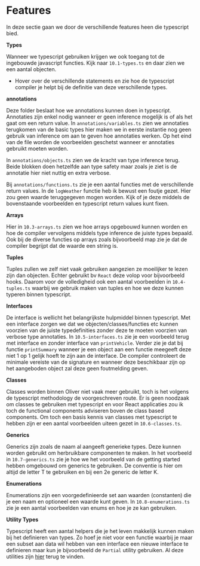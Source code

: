 # Features

In deze sectie gaan we door de verschillende features heen die typescript bied.

**Types**

Wanneer we typescript gebruiken krijgen we ook toegang tot de ingebouwde javascript functies. Kijk naar `10.1-types.ts` en daar zien we een aantal objecten.

- Hover over de verschillende statements en zie hoe de typescript compiler je helpt bij de definitie van deze verschillende types.

**annotations**

Deze folder beslaat hoe we annotations kunnen doen in typescript. Annotaties zijn enkel nodig wanneer er geen inference mogelijk is of als het gaat om een return value. In `annotations/variables.ts` zien we annotaties terugkomen van de basic types hier maken we in eerste instantie nog geen gebruik van inference om aan te geven hoe annotaties werken. Op het eind van de file worden de voorbeelden geschetst wanneer er annotaties gebruikt moeten worden.

In `annotations/objects.ts` zien we de kracht van type inference terug. Beide blokken doen hetzelfde aan type safety maar zoals je ziet is de annotatie hier niet nuttig en extra verbose.

Bij `annotations/functions.ts` zie je een aantal functies met de verschillende return values. In de `logWeather` functie heb ik bewust een foutje gezet. Hier zou geen waarde teruggegeven mogen worden. Kijk of je deze middels de bovenstaande voorbeelden en typescript return values kunt fixen.

**Arrays**

Hier in `10.3-arrays.ts` zien we hoe arrays opgebouwd kunnen worden en hoe de compiler vervolgens middels type inference de juiste types bepaald. Ook bij de diverse functies op arrays zoals bijvoorbeeld map zie je dat de compiler begrijpt dat de waarde een string is.

**Tuples**

Tuples zullen we zelf niet vaak gebruiken aangezien ze moeilijker te lezen zijn dan objecten. Echter gebruikt bv `React` deze volop voor bijvoorbeeld hooks. Daarom voor de volledigheid ook een aantal voorbeelden in `10.4-tuples.ts` waarbij we gebruik maken van tuples en hoe we deze kunnen typeren binnen typescript.

**Interfaces**

De interface is wellicht het belangrijkste hulpmiddel binnen typescript. Met een interface zorgen we dat we objecten/classes/functies etc kunnen voorzien van de juiste typedefinities zonder deze te moeten voorzien van verbose type annotaties. In `10.5-interfaces.ts` zie je een voorbeeld terug met interface en zonder interface van `printVehicle`. Verder zie je dat bij functie `printSummary` wanneer je een object aan een functie meegeeft deze niet 1 op 1 gelijk hoeft te zijn aan de interface. De compiler controleert de minimale vereiste van de signature en wanneer deze beschikbaar zijn op het aangeboden object zal deze geen foutmelding geven.

**Classes**

Classes worden binnen Oliver niet vaak meer gebruikt, toch is het volgens de typescript methodology de voorgeschreven route. Er is geen noodzaak om classes te gebruiken met typescript en voor React applicaties zou ik toch de functional components adviseren boven de class based components. Om toch een basis kennis van classes met typescript te hebben zijn er een aantal voorbeelden uiteen gezet in `10.6-classes.ts`.

**Generics**

Generics zijn zoals de naam al aangeeft generieke types. Deze kunnen worden gebruikt om herbruikbare componenten te maken. In het voorbeeld in `10.7-generics.ts` zie je hoe we het voorbeeld van de getting started hebben omgebouwd om generics te gebruiken. De conventie is hier om altijd de letter T te gebruiken en bij een 2e generic de letter K.

**Enumerations**

Enumerations zijn een voorgedefinieerde set aan waarden (constanten) die je een naam en optioneel een waarde kunt geven. In `10.8-enumerations.ts` zie je een aantal voorbeelden van enums en hoe je ze kan gebruiken.

**Utility Types**

Typescript heeft een aantal helpers die je het leven makkelijk kunnen maken bij het definieren van types. Zo hoef je niet voor een functie waarbij je maar een subset aan data wil hebben van een interface een nieuwe interface te definieren maar kun je bijvoorbeeld de `Partial` utility gebruiken. Al deze utilities zijn [hier](https://www.typescriptlang.org/docs/handbook/utility-types.html) terug te vinden.
